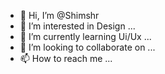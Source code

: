 - 👋 Hi, I’m @Shimshr
- 👀 I’m interested in Design ...
- 🌱 I’m currently learning Ui/Ux ...
- 💞️ I’m looking to collaborate on ...
- 📫 How to reach me ...

<!---
Shimshr/Shimshr is a ✨ special ✨ repository because its `README.md` (this file) appears on your GitHub profile.
You can click the Preview link to take a look at your changes.
--->
